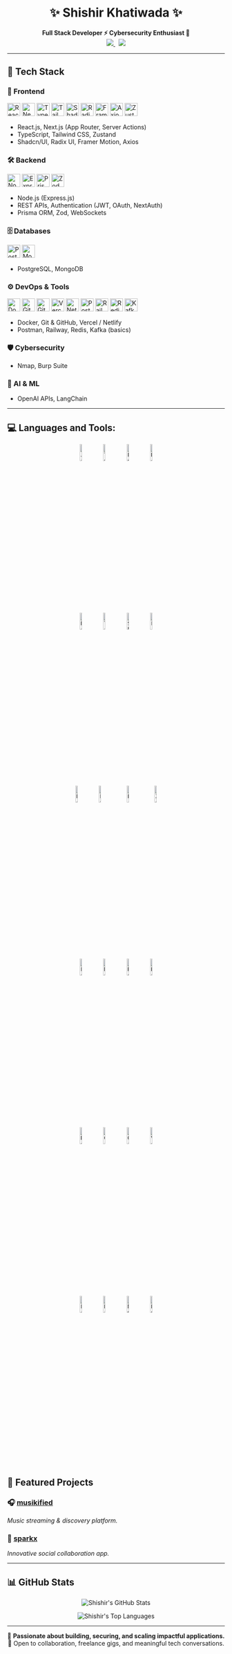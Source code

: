 <h1 align="center">✨ Shishir Khatiwada ✨</h1>

<p align="center">
  <b>Full Stack Developer ⚡ Cybersecurity Enthusiast 🔐</b><br/>
  <a href="https://www.instagram.com/shishirkhatiwadaa/" target="_blank">
    <img src="https://img.shields.io/badge/Instagram-%40shishirkhatiwadaa-blueviolet?style=for-the-badge&logo=instagram" />
  </a>
  &nbsp;
  <a href="https://www.linkedin.com/in/shishir-khatiwada-58a866279/" target="_blank">
    <img src="https://img.shields.io/badge/LinkedIn-shishir--khatiwada-0A66C2?style=for-the-badge&logo=linkedin&logoColor=white" />
  </a>
</p>

---

## 🚀 Tech Stack

### 🎨 Frontend  
<p>
  <img alt="React" src="https://skillicons.dev/icons?i=react" height="30" />
  <img alt="Next.js" src="https://skillicons.dev/icons?i=nextjs" height="30" />
  <img alt="TypeScript" src="https://skillicons.dev/icons?i=typescript" height="30" />
  <img alt="Tailwind CSS" src="https://skillicons.dev/icons?i=tailwind" height="30" />
  <img alt="Shadcn/UI" src="https://raw.githubusercontent.com/shadcn-ui/branding/main/shadcn-icon.svg" height="30" />
  <img alt="Radix UI" src="https://skillicons.dev/icons?i=radix" height="30" />
  <img alt="Framer Motion" src="https://skillicons.dev/icons?i=framer" height="30" />
  <img alt="Axios" src="https://skillicons.dev/icons?i=axios" height="30" />
  <img alt="Zustand" src="https://skillicons.dev/icons?i=zustand" height="30" />
</p>

- React.js, Next.js (App Router, Server Actions)  
- TypeScript, Tailwind CSS, Zustand  
- Shadcn/UI, Radix UI, Framer Motion, Axios  

### 🛠 Backend  
<p>
  <img alt="Node.js" src="https://skillicons.dev/icons?i=nodejs" height="30" />
  <img alt="Express" src="https://skillicons.dev/icons?i=express" height="30" />
  <img alt="Prisma" src="https://raw.githubusercontent.com/prisma/artwork/main/prisma-icon.svg" height="30" />
  <img alt="Zod" src="https://raw.githubusercontent.com/colinhacks/zod/main/logo/logo.svg" height="30" />
</p>

- Node.js (Express.js)  
- REST APIs, Authentication (JWT, OAuth, NextAuth)  
- Prisma ORM, Zod, WebSockets  

### 🗄 Databases  
<p>
  <img alt="PostgreSQL" src="https://skillicons.dev/icons?i=postgres" height="30" />
  <img alt="MongoDB" src="https://skillicons.dev/icons?i=mongodb" height="30" />
</p>

- PostgreSQL, MongoDB  

### ⚙ DevOps & Tools  
<p>
  <img alt="Docker" src="https://skillicons.dev/icons?i=docker" height="30" />
  <img alt="Git" src="https://skillicons.dev/icons?i=git" height="30" />
  <img alt="GitHub" src="https://skillicons.dev/icons?i=github" height="30" />
  <img alt="Vercel" src="https://skillicons.dev/icons?i=vercel" height="30" />
  <img alt="Netlify" src="https://skillicons.dev/icons?i=netlify" height="30" />
  <img alt="Postman" src="https://skillicons.dev/icons?i=postman" height="30" />
  <img alt="Railway" src="https://railway.app/favicon.ico" height="30" />
  <img alt="Redis" src="https://skillicons.dev/icons?i=redis" height="30" />
  <img alt="Kafka" src="https://skillicons.dev/icons?i=kafka" height="30" />
</p>

- Docker, Git & GitHub, Vercel / Netlify  
- Postman, Railway, Redis, Kafka (basics)  

### 🛡 Cybersecurity  
- Nmap, Burp Suite  

### 🤖 AI & ML  
- OpenAI APIs, LangChain  

---

## 💻 Languages and Tools:

<p align="center">
  <code><img width="10%" src="https://www.vectorlogo.zone/logos/javascript/javascript-ar21.svg" alt="JavaScript"></code>
  <code><img width="10%" src="https://www.vectorlogo.zone/logos/typescriptlang/typescriptlang-ar21.svg" alt="TypeScript"></code>
  <code><img width="10%" src="https://www.vectorlogo.zone/logos/python/python-ar21.svg" alt="Python"></code>
  <code><img width="10%" src="https://www.vectorlogo.zone/logos/reactjs/reactjs-ar21.svg" alt="React"></code>
  <br />
  <code><img width="10%" src="https://www.vectorlogo.zone/logos/nextjs/nextjs-ar21.svg" alt="Next.js"></code>
  <code><img width="10%" src="https://tailwindcss.com/_next/static/media/social-square.dcb8d45f.png" alt="Tailwind CSS"></code>
  <code><img width="10%" src="https://raw.githubusercontent.com/shadcn-ui/branding/main/shadcn-icon.svg" alt="Shadcn UI"></code>
  <code><img width="10%" src="https://cdn.worldvectorlogo.com/logos/framer-motion-1.svg" alt="Framer Motion"></code>
  <br />
  <code><img width="10%" src="https://www.vectorlogo.zone/logos/nodejs/nodejs-ar21.svg" alt="Node.js"></code>
  <code><img width="10%" src="https://www.vectorlogo.zone/logos/expressjs/expressjs-ar21.svg" alt="Express.js"></code>
  <code><img width="10%" src="https://raw.githubusercontent.com/prisma/artwork/main/prisma-icon.svg" alt="Prisma" style="padding: 10px;"></code>
  <code><img width="10%" src="https://raw.githubusercontent.com/colinhacks/zod/main/logo/logo.svg" alt="Zod"></code>
  <br />
  <code><img width="10%" src="https://www.vectorlogo.zone/logos/postgresql/postgresql-ar21.svg" alt="PostgreSQL"></code>
  <code><img width="10%" src="https://www.vectorlogo.zone/logos/mongodb/mongodb-ar21.svg" alt="MongoDB"></code>
  <code><img width="10%" src="https://www.vectorlogo.zone/logos/redis/redis-ar21.svg" alt="Redis"></code>
  <code><img width="10%" src="https://www.vectorlogo.zone/logos/apache_kafka/apache_kafka-ar21.svg" alt="Kafka"></code>
  <br />
  <code><img width="10%" src="https://www.vectorlogo.zone/logos/docker/docker-ar21.svg" alt="Docker"></code>
  <code><img width="10%" src="https://skillicons.dev/icons?i=git" alt="Git"></code>
  <code><img width="10%" src="https://skillicons.dev/icons?i=github" alt="GitHub"></code>
  <code><img width="10%" src="https://www.vectorlogo.zone/logos/vercel/vercel-ar21.svg" alt="Vercel"></code>
  <br />
  <code><img width="10%" src="https://www.vectorlogo.zone/logos/postman/postman-icon.svg" alt="Postman"></code>
  <code><img width="10%" src="https://railway.app/favicon.ico" alt="Railway"></code>
  <code><img width="10%" src="https://www.vectorlogo.zone/logos/nmap/nmap-ar21.svg" alt="Nmap"></code>
  <code><img width="10%" src="https://www.vectorlogo.zone/logos/burp_suite/burp_suite-ar21.svg" alt="Burp Suite"></code>
</p>


## 🌟 Featured Projects

### 🎧 [musikified](https://github.com/shishirkhatiwada/musikified)  
*Music streaming & discovery platform.*

### 🚀 [sparkx](https://github.com/shishirkhatiwada/sparkx)  
*Innovative social collaboration app.*

---


## 📊 GitHub Stats

<p align="center">
  <img src="https://github-readme-stats.vercel.app/api?username=shishirkhatiwada&show_icons=true&theme=radical&hide_border=true&border_radius=10&count_private=true" alt="Shishir's GitHub Stats" />
</p>

<p align="center">
  <img src="https://github-readme-stats.vercel.app/api/top-langs/?username=shishirkhatiwada&layout=compact&theme=radical&hide_border=true&border_radius=10" alt="Shishir's Top Languages" />
</p>

---

<p align="center">
  🚀 <b>Passionate about building, securing, and scaling impactful applications.</b><br/>
  🤝 Open to collaboration, freelance gigs, and meaningful tech conversations.
</p>

